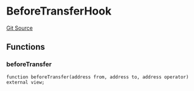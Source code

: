 # BeforeTransferHook
[Git Source](https://github.com/Level-Money/contracts/blob/2607489a5c9f8e78f7e44db8057f41dc3a8c07c9/src/v1/vaults/base/BoringVault.sol)


## Functions
### beforeTransfer


```solidity
function beforeTransfer(address from, address to, address operator) external view;
```

